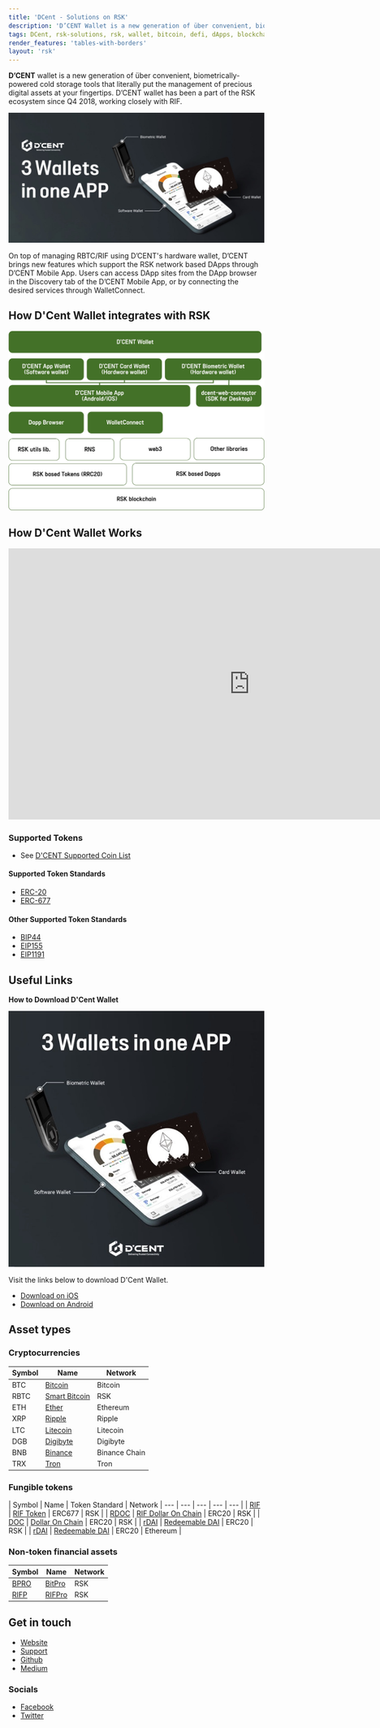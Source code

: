 ```yaml
---
title: 'DCent - Solutions on RSK'
description: 'D’CENT Wallet is a new generation of über convenient, biometrically-powered cold storage tools that literally put the management of precious digital assets at your fingertips.'
tags: DCent, rsk-solutions, rsk, wallet, bitcoin, defi, dApps, blockchain, cryptowallet
render_features: 'tables-with-borders'
layout: 'rsk'
---
```


**D’CENT** wallet is a new generation of über convenient, biometrically-powered cold storage tools that literally put the management of precious digital assets at your fingertips. D’CENT wallet has been a part of the RSK ecosystem since Q4 2018, working closely with RIF.


![DCent Wallet- BannerImage](/assets/img/solutions/DCentWallet/DCent_BannerImage.jpg)


On top of managing RBTC/RIF using D’CENT's hardware wallet, D’CENT brings new features which support the RSK network based DApps through D’CENT Mobile App. Users can access DApp sites from the DApp browser in the Discovery tab of the D’CENT Mobile App, or by connecting the desired services through WalletConnect.

## How D'Cent Wallet integrates with RSK

![DCentWallet-RSK-Integrations](/assets/img/solutions/DCentWallet/DCent_IntegrationDiagram.jpg)

## How D'Cent Wallet Works

<div class="video-container">
  <iframe width="949" height="534" src="https://www.youtube.com/embed/playlist?list=PLDzM6dqvMXTpQnL63gzxt-aKW16Zq81n0" frameborder="0" allow="accelerometer; autoplay; encrypted-media; gyroscope; picture-in-picture" allowfullscreen></iframe>
</div>

### Supported Tokens

- See [D'CENT Supported Coin List](https://dcentwallet.com/SupportedCoin)

#### Supported Token Standards

- [ERC-20](https://github.com/ethereum/EIPs/issues/20)
- [ERC-677](https://github.com/ethereum/EIPs/issues/677)


#### Other Supported Token Standards

- [BIP44](https://github.com/bitcoin/bips/blob/master/bip-0044.mediawiki)
- [EIP155](https://github.com/ethereum/EIPs/blob/master/EIPS/eip-155.md)
- [EIP1191](https://github.com/ethereum/EIPs/blob/master/EIPS/eip-1191.md)

## Useful Links

**How to Download D'Cent Wallet**

![DCentWallet - Image](/assets/img/solutions/DCentWallet/DCent_BannerImage2.jpg)

Visit the links below to download D'Cent Wallet.

- [Download on iOS]( https://apps.apple.com/kr/app/dcent-hardware-wallet/id1447206611)
- [Download on Android](https://play.google.com/store/apps/details?id=com.kr.iotrust.dcent.wallet&utm_source=developers_rsk_co)
 
## Asset types

### Cryptocurrencies

| Symbol | Name | Network |
| --- | --- | --- |
| BTC | [Bitcoin](https://bitcoin.org/bitcoin.pdf) | Bitcoin |
| RBTC | [Smart Bitcoin](https://developers.rsk.co/rsk/rbtc/) | RSK |
| ETH | [Ether](https://ethereum.org/en/eth/) | Ethereum |
| XRP | [Ripple](https://ripple.com/xrp/) | Ripple |
| LTC | [Litecoin](https://litecoin.com/en/) | Litecoin |
| DGB | [Digibyte](https://digibyte.io/en/#currency) | Digibyte |
| BNB | [Binance](https://www.binance.com/en/bnb) | Binance Chain |
| TRX | [Tron](https://tron.network/trx?lng=en) | Tron |


### Fungible tokens

| Symbol | Name | Token Standard | Network
| --- | --- | --- | --- | --- |
| [RIF](https://explorer.rsk.co/address/0x2acc95758f8b5f583470ba265eb685a8f45fc9d5) | [RIF Token](https://developers.rsk.co/rif/token/) | ERC677 | RSK |
| [RDOC](https://explorer.rsk.co/address/0x2d919f19d4892381d58edebeca66d5642cef1a1f) | [RIF Dollar On Chain](https://moneyonchain.com/rif-dollar/) | ERC20 | RSK |
| [DOC](https://explorer.rsk.co/address/0x809c4db849948bfa6cb84501e5a7b5c9da8fc555) | [Dollar On Chain](https://moneyonchain.com/doc-bitcoin-stablecoin/) | ERC20 | RSK |
| [rDAI](https://explorer.rsk.co/address/0x6b1a73d547f4009a26b8485b63d7015d248ad406) | [Redeemable DAI](https://rdai.money/) | ERC20 | RSK |
| [rDAI](https://etherscan.io/token/0x261b45d85ccfeabb11f022eba346ee8d1cd488c0) | [Redeemable DAI](https://rdai.money/) | ERC20 | Ethereum |

### Non-token financial assets

| Symbol | Name | Network
| --- | --- | --- |
| [BPRO](https://explorer.rsk.co/address/0x440cd83c160de5c96ddb20246815ea44c7abbca8) | [BitPro](https://moneyonchain.com/bpro-income-for-bitcoin-holders/) | RSK
| [RIFP](https://explorer.rsk.co/address/0xf4d27c56595ed59b66cc7f03cff5193e4bd74a61) | [RIFPro](https://rif.moneyonchain.com/metrics) | RSK

## Get in touch

- [Website](https://dcentwallet.com/)
- [Support](https://dcentwallet.com/support/Questions)
- [Github](https://github.com/DcentWallet)
- [Medium](https://medium.com/dcentwallet)

### Socials

- [Facebook](https://www.facebook.com/DcentWalletGlobal)
- [Twitter](https://twitter.com/DCENTwallets)
